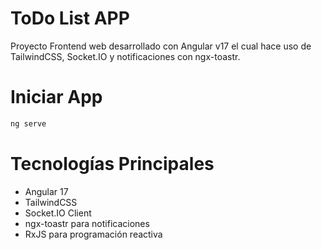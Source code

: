# ToDo List APP
Proyecto Frontend web desarrollado con Angular v17 el cual hace uso de TailwindCSS, Socket.IO y notificaciones con ngx-toastr.

# Iniciar App
```bash 
ng serve
```

# Tecnologías Principales
- Angular 17
- TailwindCSS
- Socket.IO Client
- ngx-toastr para notificaciones
- RxJS para programación reactiva